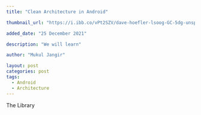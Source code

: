 ```yaml
---
title: "Clean Architecture in Android"

thumbnail_url: "https://i.ibb.co/vPt2SZV/dave-hoefler-lsoog-GC-5dg-unsplash.jpg" alt="dave-hoefler-lsoog-GC-5dg-unsplash"

added_date: "25 December 2021"

description: "We will learn"

author: "Mukul Jangir"

layout: post
categories: post
tags:
  - Android
  - Architecture
---
```


The Library